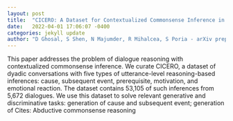 ```yaml
---
layout: post
title:  "CICERO: A Dataset for Contextualized Commonsense Inference in Dialogues"
date:   2022-04-01 17:06:07 -0400
categories: jekyll update
author: "D Ghosal, S Shen, N Majumder, R Mihalcea, S Poria - arXiv preprint arXiv , 2022"
---
```

This paper addresses the problem of dialogue reasoning with contextualized commonsense inference. We curate CICERO, a dataset of dyadic conversations with five types of utterance-level reasoning-based inferences: cause, subsequent event, prerequisite, motivation, and emotional reaction. The dataset contains 53,105 of such inferences from 5,672 dialogues. We use this dataset to solve relevant generative and discriminative tasks: generation of cause and subsequent event; generation of Cites: Abductive commonsense reasoning